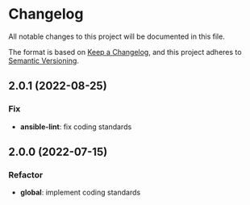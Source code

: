 # Changelog
All notable changes to this project will be documented in this file.

The format is based on [Keep a Changelog](https://keepachangelog.com/en/1.0.0/),
and this project adheres to [Semantic Versioning](https://semver.org/spec/v2.0.0.html).

## 2.0.1 (2022-08-25)

### Fix

- **ansible-lint**: fix coding standards

## 2.0.0 (2022-07-15)

### Refactor

- **global**: implement coding standards
